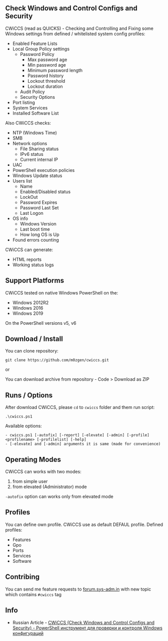 ## Check Windows and Control Configs and Security

CWiCCS (read as QUICKS) - Checking and Controlling and Fixing some Windows settings from defined / whitelisted system config profiles:

* Enabled Feature Lists
* Local Group Policy settings
  * Password Policy
    * Max password age
    * Min password age
    * Minimum password length
    * Password history
    * Lockout threshold
    * Lockout duration
  * Audit Policy
  * Security Options
* Port listing
* System Services
* Installed Software List

Also CWiCCS checks:
* NTP (Windows Time)
* SMB
* Network options
  * File Sharing status
  * IPv6 status
  * Current internal IP
* UAC
* PowerShell execution policies
* Windows Update status
* Users list
  * Name
  * Enabled/Disabled status
  * LockOut
  * Password Expires
  * Password Last Set
  * Last Logon
* OS info
  * Windows Version
  * Last boot time
  * How long OS is Up
* Found errors counting

CWiCCS can generate:

* HTML reports
* Working status logs

## Support Platforms

CWiCCS tested on native Windows PowerShell on the:
* Windows 2012R2
* Windows 2016
* Windows 2019

On the PowerShell versions v5, v6

## Download / Install

You can clone repository:

```
git clone https://github.com/m0zgen/cwiccs.git
```

or

You can download archive from repository - Code > Download as ZIP

## Runs / Options

After download CWiCCS, please `cd` to `cwiccs` folder and them run script:

```
.\cwiccs.ps1
```

Available options:
```
- cwiccs.ps1 [-autofix] [-report] [-elevate] [-admin] [-profile] <profilename> [-profilelist] [-help]
- [-elevate] and [-admin] arguments it is same (made for convenience)
```

## Operating Modes

CWiCCS can works with two modes:

1. from simple user
2. from elevated (Administrator) mode

`-autofix` option can works only from elevated mode

## Profiles

You can define own profile. CWiCCS use as default DEFAUL profile. Defined profiles:

* Features
* Gpo
* Ports
* Services
* Software

## Contribing

You can send me feature requests to [forum.sys-adm.in](https://forum.sys-adm.in/) with new topic which contains `#cwiccs` tag

## Info

* Russian Article - [CWiCCS (Check Windows and Control Configs and Security) - PowerShell инструмент для проверки и контроля Windows конфигураций](https://sys-adm.in/systadm/windows/933-cwiccs-check-windows-and-control-configs-and-security-powershell-instrument-dlya-proverki-i-kontrolya-windows-konfiguratsij.html)
